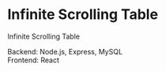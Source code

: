 # Infinite Scrolling Table
Infinite Scrolling Table

Backend: Node.js, Express, MySQL  
Frontend: React
